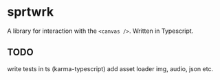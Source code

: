 sprtwrk
=======
A library for interaction with the `<canvas />`. Written in Typescript.

## TODO
write tests in ts (karma-typescript)
add asset loader img, audio, json etc.
